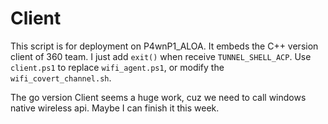 # Client

This script is for deployment on P4wnP1_ALOA. It embeds the C++ version client of 360 team. I just add `exit()` when receive `TUNNEL_SHELL_ACP`. Use `client.ps1` to replace `wifi_agent.ps1`, or modify the `wifi_covert_channel.sh`.

The go version Client seems a huge work, cuz we need to call windows native wireless api. Maybe I can finish it this week.


